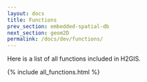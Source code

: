 ```yaml
---
layout: docs
title: Functions
prev_section: embedded-spatial-db
next_section: geom2D
permalink: /docs/dev/functions/
---
```


Here is a list of all functions included in H2GIS.

{% include all_functions.html %}
